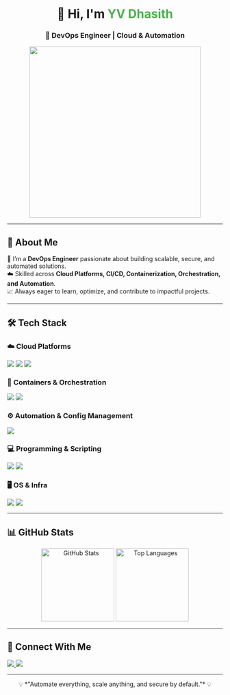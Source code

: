 <!-- Profile Header -->
<h1 align="center">👋 Hi, I'm <span style="color:#4CAF50;">YV Dhasith</span></h1>
<h3 align="center">🚀 DevOps Engineer | Cloud & Automation </h3>

<p align="center">
  <img src="https://media.giphy.com/media/qgQUggAC3Pfv687qPC/giphy.gif" width="400"/>
</p>

---

## 🌟 About Me
🔧 I’m a **DevOps Engineer** passionate about building scalable, secure, and automated solutions.  
☁️ Skilled across **Cloud Platforms, CI/CD, Containerization, Orchestration, and Automation**.  
📈 Always eager to learn, optimize, and contribute to impactful projects.  

---

## 🛠️ Tech Stack

### ☁️ Cloud Platforms
<p align="left">
  <img src="https://img.shields.io/badge/Google_Cloud-4285F4?style=for-the-badge&logo=google-cloud&logoColor=white"/>
  <img src="https://img.shields.io/badge/Amazon_AWS-FF9900?style=for-the-badge&logo=amazonaws&logoColor=white"/>
  <img src="https://img.shields.io/badge/Oracle_Cloud-F80000?style=for-the-badge&logo=oracle&logoColor=white"/>
</p>

### 🐳 Containers & Orchestration
<p align="left">
  <img src="https://img.shields.io/badge/Docker-2496ED?style=for-the-badge&logo=docker&logoColor=white"/>
  <img src="https://img.shields.io/badge/Kubernetes-326CE5?style=for-the-badge&logo=kubernetes&logoColor=white"/>
</p>

### ⚙️ Automation & Config Management
<p align="left">
  <img src="https://img.shields.io/badge/Ansible-EE0000?style=for-the-badge&logo=ansible&logoColor=white"/>
</p>

### 💻 Programming & Scripting
<p align="left">
  <img src="https://img.shields.io/badge/Python-3776AB?style=for-the-badge&logo=python&logoColor=white"/>
  <img src="https://img.shields.io/badge/Java-007396?style=for-the-badge&logo=java&logoColor=white"/>
</p>

### 🖥️ OS & Infra
<p align="left">
  <img src="https://img.shields.io/badge/RedHat-EE0000?style=for-the-badge&logo=redhat&logoColor=white"/>
  <img src="https://img.shields.io/badge/Linux-FCC624?style=for-the-badge&logo=linux&logoColor=black"/>
</p>

---

## 📊 GitHub Stats
<p align="center">
  <img src="https://github-readme-stats.vercel.app/api?username=YVDhasith&show_icons=true&theme=tokyonight" alt="GitHub Stats" height="170"/>
  <img src="https://github-readme-stats.vercel.app/api/top-langs/?username=YVDhasith&layout=compact&theme=tokyonight" alt="Top Languages" height="170"/>
</p>

---

## 🔗 Connect With Me
<p align="left">
  <a href="https://www.linkedin.com/in/kalana-dhasith-1073b2246/" target="_blank">
    <img src="https://img.shields.io/badge/LinkedIn-0077B5?style=for-the-badge&logo=linkedin&logoColor=white"/>
  </a>
  <a href="mailto:yvkalanadhasith99@gmail.com">
    <img src="https://img.shields.io/badge/Email-D14836?style=for-the-badge&logo=gmail&logoColor=white"/>
  </a>
</p>

---

<p align="center">
  💡 *"Automate everything, scale anything, and secure by default."* 💡
</p>

